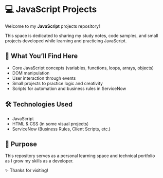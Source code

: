# 💻 JavaScript Projects

Welcome to my **JavaScript** projects repository!

This space is dedicated to sharing my study notes, code samples, and small projects developed while learning and practicing JavaScript.

## 🚀 What You’ll Find Here
- Core JavaScript concepts (variables, functions, loops, arrays, objects)
- DOM manipulation
- User interaction through events
- Small projects to practice logic and creativity
- Scripts for automation and business rules in ServiceNow

## 🛠 Technologies Used
- JavaScript
- HTML & CSS (in some visual projects)
- ServiceNow (Business Rules, Client Scripts, etc.)

## 📌 Purpose
This repository serves as a personal learning space and technical portfolio as I grow my skills as a developer.

✨ Thanks for visiting!
